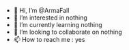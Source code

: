 - 👋 Hi, I’m @ArmaFall
- 👀 I’m interested in nothing
- 🌱 I’m currently learning nothing
- 💞️ I’m looking to collaborate on nothing
- 📫 How to reach me : yes

<!---
ArmaFall/ArmaFall is a ✨ special ✨ repository because its `README.md` (this file) appears on your GitHub profile.
You can click the Preview link to take a look at your changes.
--->
